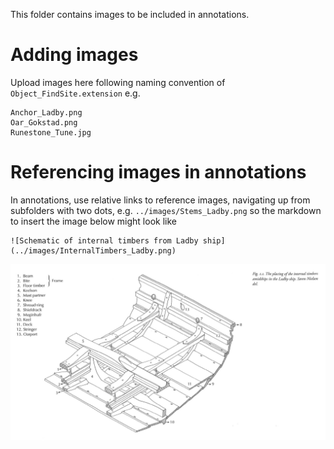 This folder contains images to be included in annotations. 

# Adding images

Upload images here following naming convention of `Object_FindSite.extension` e.g. 
```
Anchor_Ladby.png
Oar_Gokstad.png
Runestone_Tune.jpg
```

# Referencing images in annotations

In annotations, use relative links to reference images, navigating up from subfolders with two dots, e.g. `../images/Stems_Ladby.png` so the markdown to insert the image below might look like 
```
![Schematic of internal timbers from Ladby ship](../images/InternalTimbers_Ladby.png)
```

![Schematic of internal timbers from Ladby ship](../images/InternalTimbers_Ladby.png)

